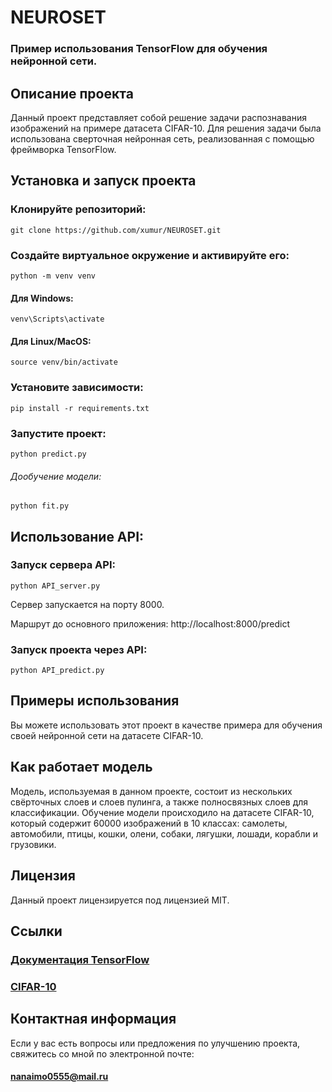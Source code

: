 # NEUROSET
### Пример использования TensorFlow для обучения нейронной сети.

## Описание проекта
Данный проект представляет собой решение задачи распознавания изображений на примере датасета CIFAR-10. Для решения задачи была использована сверточная нейронная сеть, реализованная с помощью фреймворка TensorFlow.
## Установка и запуск проекта

### Клонируйте репозиторий:
    git clone https://github.com/xumur/NEUROSET.git

### Создайте виртуальное окружение и активируйте его:
    python -m venv venv
#### Для Windows: 
    venv\Scripts\activate
#### Для Linux/MacOS:
    source venv/bin/activate

### Установите зависимости:
    pip install -r requirements.txt

### Запустите проект:
    python predict.py

###### Дообучение модели:
    python fit.py

## Использование API:

### Запуск сервера API:
    python API_server.py

Сервер запускается на порту 8000.

Маршрут до основного приложения: http://localhost:8000/predict 
    

### Запуск проекта через API:
    python API_predict.py

## Примеры использования
Вы можете использовать этот проект в качестве примера для обучения своей нейронной сети на датасете CIFAR-10.

## Как работает модель
Модель, используемая в данном проекте, состоит из нескольких свёрточных слоев и слоев пулинга, а также полносвязных слоев для классификации. Обучение модели происходило на датасете CIFAR-10, который содержит 60000 изображений в 10 классах: самолеты, автомобили, птицы, кошки, олени, собаки, лягушки, лошади, корабли и грузовики.

## Лицензия
Данный проект лицензируется под лицензией MIT.

## Ссылки
### [Документация TensorFlow](https://www.tensorflow.org/)
### [CIFAR-10](https://www.cs.toronto.edu/~kriz/cifar.html)
## Контактная информация
Если у вас есть вопросы или предложения по улучшению проекта, свяжитесь со мной по электронной почте:
#### [nanaimo0555@mail.ru]()
